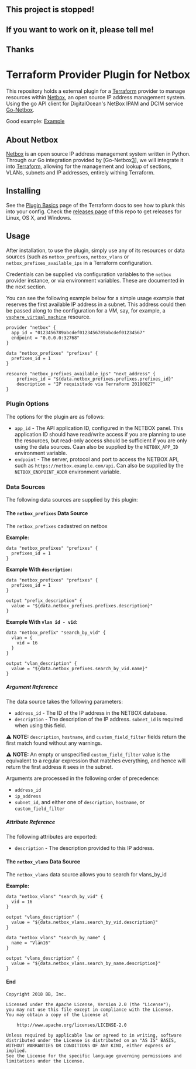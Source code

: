 ## This project is stopped!
## If you want to work on it, please tell me!
## Thanks

# Terraform Provider Plugin for Netbox

This repository holds a external plugin for a [Terraform][1] provider to manage
resources within [Netbox][2], an open source IP address management system. Using
the go API client for DigitalOcean's NetBox IPAM and DCIM service [Go-Netbox][3].

Good example: [Example][4]

[1]: https://www.terraform.io/
[2]: https://github.com/digitalocean/netbox
[3]: https://github.com/digitalocean/go-netbox
[4]: http://techblog.d2-si.eu/2018/02/23/my-first-terraform-provider.html

## About Netbox

[Netbox][2] is an open source IP address management system written in Python. Through our Go integration provided by [Go-Netbox[3]], we will integrate it into
[Terraform][1], allowing for the management and lookup of sections, VLANs, subnets and IP addresses, entirely withing Terraform.


## Installing

See the [Plugin Basics][5] page of the Terraform docs to see how to plunk this
into your config. Check the [releases page][6] of this repo to get releases for
Linux, OS X, and Windows.

[5]: https://www.terraform.io/docs/plugins/basics.html
[6]: https://github.com/limberger/terraform-provider-netbox/releases

## Usage

After installation, to use the plugin, simply use any of its resources or data
sources (such as `netbox_prefixes`, `netbox_vlans` or `netbox_prefixes_available_ips` in a Terraform
configuration.

Credentials can be supplied via configuration variables to the `netbox`
provider instance, or via environment variables. These are documented in the
next section.

You can see the following example below for a simple usage example that reserves
the first available IP address in a subnet. This address could then be passed
along to the configuration for a VM, say, for example, a
[`vsphere_virtual_machine`][7] resource.

[7]: https://www.terraform.io/docs/providers/vsphere/r/virtual_machine.html

```
provider "netbox" {
  app_id = "0123456789abcdef0123456789abcdef01234567"
  endpoint = "0.0.0.0:32768"
}

data "netbox_prefixes" "prefixes" {
  prefixes_id = 1
}

resource "netbox_prefixes_available_ips" "next_address" {
	prefixes_id = "${data.netbox_prefixes.prefixes.prefixes_id}"
	description = "IP requisitado via Terraform 20180827"
}
```

### Plugin Options

The options for the plugin are as follows:

 * `app_id` - The API application ID, configured in the NETBOX  panel. This
   application ID should have read/write access if you are planning to use the
   resources, but read-only access should be sufficient if you are only using
   the data sources. Caan also be supplied by the `NETBOX_APP_ID` environment
   variable.
 * `endpoint` - The server, protocol and port to access the NETBOX API, such as
   `https://netbox.example.com/api`. Can also be supplied by the
   `NETBOX_ENDPOINT_ADDR` environment variable.

### Data Sources

The following data sources are supplied by this plugin:

#### The `netbox_prefixes` Data Source

The `netbox_prefixes` cadastred on netbox

**Example:**

```
data "netbox_prefixes" "prefixes" {
  prefixes_id = 1
}
```

**Example With `description`:**

```
data "netbox_prefixes" "prefixes" {
  prefixes_id = 1
}

output "prefix_description" {
  value = "${data.netbox_prefixes.prefixes.description}"
}
```

**Example With `vlan id - vid`:**

```
data "netbox_prefix" "search_by_vid" {
  vlan = {
    vid = 16
  }
}

output "vlan_description" {
  value = "${data.netbox_prefixes.search_by_vid.name}"
}
```

##### Argument Reference

The data source takes the following parameters:

 * `address_id` - The ID of the IP address in the NETBOX database.
 * `description` - The description of the IP address. `subnet_id` is required
   when using this field.

⚠️  **NOTE:** `description`, `hostname`, and `custom_field_filter` fields return
the first match found without any warnings.

⚠️  **NOTE:** An empty or unspecified `custom_field_filter` value is the
equivalent to a regular expression that matches everything, and hence will
return the first address it sees in the subnet.

Arguments are processed in the following order of precedence:

 * `address_id`
 * `ip_address`
 * `subnet_id`, and either one of `description`, `hostname`, or
   `custom_field_filter`

##### Attribute Reference

The following attributes are exported:

 * `description` - The description provided to this IP address.


#### The `netbox_vlans` Data Source

The `netbox_vlans` data source allows you to search for vlans_by_id

**Example:**

```
data "netbox_vlans" "search_by_vid" {
  vid = 16
}

output "vlans_description" {
  value = "${data.netbox_vlans.search_by_vid.description}"
}
```

```
data "netbox_vlans" "search_by_name" {
  name = "Vlan16"
}

output "vlans_description" {
  value = "${data.netbox_vlans.search_by_name.description}"
}
```

#### End



```
Copyright 2018 BB, Inc.

Licensed under the Apache License, Version 2.0 (the "License");
you may not use this file except in compliance with the License.
You may obtain a copy of the License at

    http://www.apache.org/licenses/LICENSE-2.0

Unless required by applicable law or agreed to in writing, software
distributed under the License is distributed on an "AS IS" BASIS,
WITHOUT WARRANTIES OR CONDITIONS OF ANY KIND, either express or implied.
See the License for the specific language governing permissions and
limitations under the License.
```

